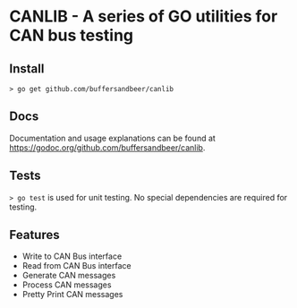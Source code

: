 # CANLIB - A series of GO utilities for CAN bus testing

## Install
`> go get github.com/buffersandbeer/canlib`

## Docs
Documentation and usage explanations can be found at <https://godoc.org/github.com/buffersandbeer/canlib>.

## Tests
`> go test` is used for unit testing. No special dependencies are required for testing.

## Features

* Write to CAN Bus interface
* Read from CAN Bus interface
* Generate CAN messages
* Process CAN messages
* Pretty Print CAN messages
